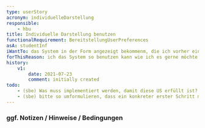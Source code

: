 ```yaml
---
type: userStory
acronym: individuelleDarstellung
responsible:
    - hbu
title: Individuelle Darstellung benutzen
functionalRequirement: BereitstellungUserPreferences
asA: studentInf
iWantTo: das System in der Form angezeigt bekommenm, die ich vorher eingestellt habe
forThisReason: ich das System so benutzen kann wie ich es gerne möchte
history:
    v1:
        date: 2021-07-23
        comment: initially created
todo:
    - (sbe) Was muss implementiert werden, damit diese US erfüllt ist? Ist mir unklar. Was soll das Team tun?
    - (sbe) bitte so umformulieren, dass ein konkreter erster Schritt möglich ist. 
---
```


### ggf. Notizen / Hinweise / Bedingungen
